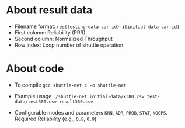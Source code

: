# About result data
* Filename format: `res{testing-data-car-id}-i{initial-data-car-id}`
* First column: Reliability (PRR)
* Second column: Normalized Throughput
* Row index: Loop number of shuttle operation

# About code
* To compile
  `gcc shuttle-net.c -o shuttle-net`

* Example usage
  `./shuttle-net initial-data/x380.csv test-data/test380.csv result380.csv`

* Configurable modes and parameters
  `KNN`, `ADR`, `PROB`, `STAT`, `NOGPS`.
  Required Reliability (e.g., `0.8`, `0.9`)
